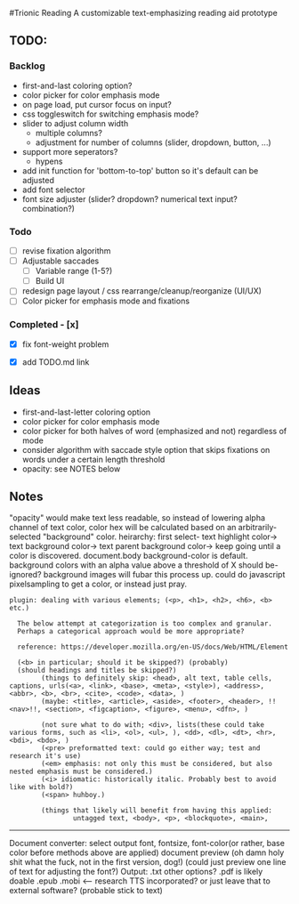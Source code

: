 #Trionic Reading
 A customizable text-emphasizing reading aid prototype

## TODO:

### Backlog
- first-and-last coloring option?  
- color picker for color emphasis mode  
- on page load, put cursor focus on input?  
- css toggleswitch for switching emphasis mode?  
- slider to adjust column width  
  - multiple columns?  
   - adjustment for number of columns (slider, dropdown, button, ...)  
- support more seperators?  
  - hypens  
- add init function for 'bottom-to-top' button so it's default can be adjusted  
- add font selector  
- font size adjuster (slider? dropdown? numerical text input? combination?)  

### Todo
- [ ] revise fixation algorithm  
- [ ] Adjustable saccades  
  - [ ] Variable range (1-5?)  
  - [ ] Build UI  
- [ ] redesign page layout / css rearrange/cleanup/reorganize (UI/UX)  
- [ ] Color picker for emphasis mode and fixations  

### Completed - [x]
- [x] fix font-weight problem  
- [x] add TODO.md link  


## Ideas
- first-and-last-letter coloring option  
- color picker for color emphasis mode
- color picker for both halves of word (emphasized and not) regardless of mode
- consider algorithm with saccade style option that skips fixations on words under a certain length threshold  
- opacity: see NOTES below  



## Notes

"opacity" would make text less readable, so instead of lowering alpha channel of text color,
    color hex will be calculated based on an arbitrarily-selected "background" color.
    heirarchy: first select- text highlight color-> text background color-> text parent background color-> 
        keep going until a color is discovered.  document.body background-color is default.
        background colors with an alpha value above a threshold of X should be- ignored?
        background images will fubar this process up.  could do javascript pixelsampling to get a color,
        or instead just pray.

```text
plugin: dealing with various elements; (<p>, <h1>, <h2>, <h6>, <b> etc.)

  The below attempt at categorization is too complex and granular.
  Perhaps a categorical approach would be more appropriate?

  reference: https://developer.mozilla.org/en-US/docs/Web/HTML/Element

  (<b> in particular; should it be skipped?) (probably)
  (should headings and titles be skipped?)
		(things to definitely skip: <head>, alt text, table cells, captions, urls(<a>, <link>, <base>, <meta>, <style>), <address>, <abbr>, <b>, <br>, <cite>, <code>, <data>, )
		(maybe: <title>, <article>, <aside>, <footer>, <header>, !!<nav>!!, <section>, <figcaption>, <figure>, <menu>, <dfn>, )

		(not sure what to do with; <div>, lists(these could take various forms, such as <li>, <ol>, <ul>, ), <dd>, <dl>, <dt>, <hr>, <bdi>, <bdo>, )
		(<pre> preformatted text: could go either way; test and research it's use)
		(<em> emphasis: not only this must be considered, but also nested emphasis must be considered.)
		(<i> idiomatic: historically italic. Probably best to avoid like with bold?)
		(<span> huhboy.)

		(things that likely will benefit from having this applied:
				untagged text, <body>, <p>, <blockquote>, <main>,
```

------
Document converter:
select output
    font, fontsize, font-color(or rather, base color before methods above are applied)
document preview (oh damn holy shit what the fuck, not in the first version, dog!)
    (could just preview one line of text for adjusting the font?)
Output:
    .txt
    other options?
        .pdf is likely doable
        .epub .mobi  <-- research
    TTS incorporated?  or just leave that to external software? (probable stick to text)
